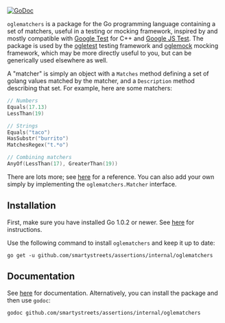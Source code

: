 [![GoDoc](https://godoc.org/github.com/smartystreets/assertions/internal/oglematchers?status.svg)](https://godoc.org/github.com/smartystreets/assertions/internal/oglematchers)

`oglematchers` is a package for the Go programming language containing a set of
matchers, useful in a testing or mocking framework, inspired by and mostly
compatible with [Google Test][googletest] for C++ and
[Google JS Test][google-js-test]. The package is used by the
[ogletest][ogletest] testing framework and [oglemock][oglemock] mocking
framework, which may be more directly useful to you, but can be generically used
elsewhere as well.

A "matcher" is simply an object with a `Matches` method defining a set of golang
values matched by the matcher, and a `Description` method describing that set.
For example, here are some matchers:

```go
// Numbers
Equals(17.13)
LessThan(19)

// Strings
Equals("taco")
HasSubstr("burrito")
MatchesRegex("t.*o")

// Combining matchers
AnyOf(LessThan(17), GreaterThan(19))
```

There are lots more; see [here][reference] for a reference. You can also add
your own simply by implementing the `oglematchers.Matcher` interface.

## Installation

First, make sure you have installed Go 1.0.2 or newer. See
[here][golang-install] for instructions.

Use the following command to install `oglematchers` and keep it up to date:

    go get -u github.com/smartystreets/assertions/internal/oglematchers

## Documentation

See [here][reference] for documentation. Alternatively, you can install the
package and then use `godoc`:

    godoc github.com/smartystreets/assertions/internal/oglematchers

[reference]: http://godoc.org/github.com/smartystreets/assertions/internal/oglematchers
[golang-install]: http://golang.org/doc/install.html
[googletest]: http://code.google.com/p/googletest/
[google-js-test]: http://code.google.com/p/google-js-test/
[ogletest]: http://github.com/smartystreets/assertions/internal/ogletest
[oglemock]: http://github.com/smartystreets/assertions/internal/oglemock

